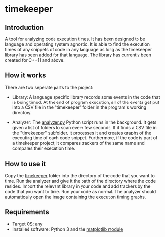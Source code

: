 # timekeeper
## Introduction
A tool for analyzing code execution times. It has been designed to be language and operating system agnostic. It is able to find the execution times of any snippets of code in any language as long as the timekeeper library has been added for that language. The library has currently been created for C++11 and above.

## How it works
There are two seperate parts to the project:
* Library: A language specific library records some events in the code that is being timed. At the end of program execution, all of the events get put into a CSV file in the "timekeeper" folder in the program's working directory.

* Analyzer: The [analyzer.py](src/analyzer.py) Python script runs in the background. It gets given a list of folders to scan every few seconds. If it finds a CSV file in the "timekeeper" subfolder, it processes it and creates graphs of the executing time of each code snippet. Furthermore, if the code is part of a timekeeper project, it compares trackers of the same name and compares their execution time.

## How to use it
Copy the [timekeeper](timekeeper) folder into the directory of the code that you want to time. Run the analyzer and give it the path of the directory where the code resides. Import the relevant library in your code and add trackers by the code that you want to time. Run your code as normal. The analyzer should automatically open the image containing the execution timing graphs.

## Requirements
* Target OS: any
* Installed software: Python 3 and the [matplotlib module](https://matplotlib.org/users/installing.html)

